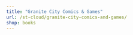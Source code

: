 ```yaml
---
title: "Granite City Comics & Games"
url: /st-cloud/granite-city-comics-and-games/
shop: books
---
```

